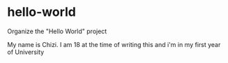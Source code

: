 # hello-world
Organize the "Hello World" project

My name is Chizi. I am 18 at the time of writing this and i'm in my first year of University 
